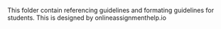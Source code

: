 This folder contain referencing guidelines and formating guidelines for students. This is designed by onlineassignmenthelp.io

